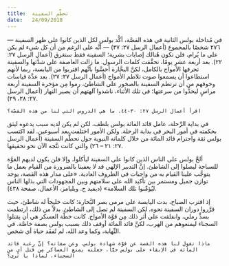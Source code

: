 ```yaml
---
title:  تحطُّم السفينة
date:   24/09/2018
---
```


في مُداخلة بولس الثانية في هذه القصَّة، أكَّد بولس لكل الذين كانوا على ظهر السفينة — ٢٧٦ شخصًا بالمجموع (أعمال الرسل ٢٧: ٣٧) — أنَّه على الرغم من أن كل شيء لم يكن على ما يُرام، فلن تكون هُنالك إصابات بشرية؛ السفينة فقط ستغرق (أعمال الرسل ٢٧: ٢٢). بعد أربعة عشر يومًا، تحقَّقت كلمات الرسول. ما زالت العاصفة على شدَّتها والسفينة تجرفها الأمواج بالكامل، لكنَّ البحَّارة أحسَّوا بأنَّهم اقتربوا من اليابسة، ربما لأنهم استطاعوا أن يسمعوا صوت تلاطم الأمواج (أعمال الرسل ٢٧: ٢٧). بعد عدَّة قياسات وخوفهم من أن ترتطم السفينة بالصخور على الشاطئ، رموا مِن مؤخرة السفينة أربعة مراسٍ ليحدُّوا من سرعتها؛ في تلك الأثناء، ناشدوا آلهتهم أن يصير النهار (أعمال الرسل ٢٧: ٢٨، ٢٩).

`اقرأ أعمال الرسل ٢٧: ٣٠-٤٤. ما هي الدروس التي لنا من هذه القصَّة؟`

في بداية الرِّحلة، عامل قائد المائة بولس بلطف، لكن لم يكن لديه سبب يدعوه ليثق بحكمته في أمور البحر في بداية الرحلة. ولكن الأمور اختلفت بعد أسبوعين. لقد اكتسب بولس ثقة واحترام قائد المائة من خلال كلماته النبوية حول تحطُّم السفينة (أعمال الرسل ٢٧: ٢١ – ٢٦) والتي كانت تتَّجه الآن نحو تحقيقها.

ألحَّ بولس على الناس الذين كانوا على السفينة ليأكلوا، وإلا فلن يكون لديهم القوَّة للسباحة ليصلوا إلى الشاطئ. إنَّ التدبير الإلهي قد لا يعفينا بالضرورة من القيام بعمل ما يتوجَّب علينا القيام به من واجبات في الظروف العادية. «على مدار هذه القصة، يوجد توازن جميل ومستمر بين تأكيد الله على سلامتهم وبين المجهودات التي بذلها الناس ليُؤمِّنوا تلك السلامة» (ديفيد ج. ويليامز، الأعمال، صفحة ٤٣٨).

إذ اقترب الصباح، بدت اليابسة على مرمى بصر البَّحارة؛ كانت خليجاً له شاطئ، حيث قرَّروا دوران السفينة نحوه. لكن السفينة لم تصل إلى الشاطئ. بدلاً من ذلك، ارتطمت بسدٍّ رملي، وانفلقت على أثر ذلك مِن قوَّة الأمواج. كانت خطَّة العسكر هي أن يقتلوا السجناء ليمنعوهم من الهرب، لكنَّ قائد المائة أوقف ذلك بسبب بولس بصفة خاصَّة. في النِّهاية، وكما وعد الله، لم تُفقَد حياة أي شخص.

`ماذا تقول لنا هذه القصة عن قوَّة شهادة بولس، وعن صفاته؟ إنَّ رغبة قائد المائة في الإبقاء على بولس حيًّا، جعلته يمنع العساكر مِن قتل أي من السجناء، لماذا يا تُرى؟`